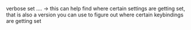 verbose set .... -> this can help find where certain settings are getting set, that is also a version you can use to figure out where certain keybindings are getting set
